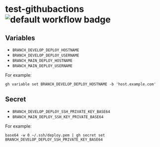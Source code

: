 # test-githubactions ![default workflow badge](https://github.com/gslin/test-githubactions/actions/workflows/default.yml/badge.svg)

## Variables

* `BRANCH_DEVELOP_DEPLOY_HOSTNAME`
* `BRANCH_DEVELOP_DEPLOY_USERNAME`
* `BRANCH_MAIN_DEPLOY_HOSTNAME`
* `BRANCH_MAIN_DEPLOY_USERNAME`

For example:

    gh variable set BRANCH_DEVELOP_DEPLOY_HOSTNAME -b 'host.example.com'

## Secret

* `BRANCH_DEVELOP_DEPLOY_SSH_PRIVATE_KEY_BASE64`
* `BRANCH_MAIN_DEPLOY_SSH_KEY_PRIVATE_BASE64`

For example:

    base64 -w 0 ~/.ssh/deploy.pem | gh secret set BRANCH_DEVELOP_DEPLOY_SSH_PRIVATE_KEY_BASE64
